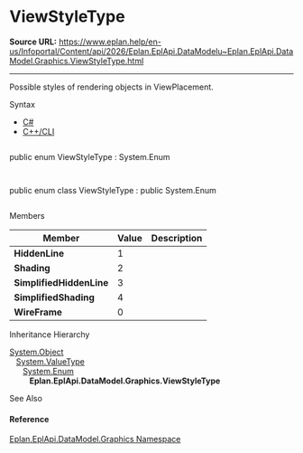# ViewStyleType

**Source URL:** https://www.eplan.help/en-us/Infoportal/Content/api/2026/Eplan.EplApi.DataModelu~Eplan.EplApi.DataModel.Graphics.ViewStyleType.html

---

Possible styles of rendering objects in ViewPlacement.

Syntax

- [C#](#i-syntax-CS)
- [C++/CLI](#i-syntax-CPP2005)

```
```
public enum ViewStyleType : System.Enum
```
```

```
```
public enum class ViewStyleType : public System.Enum
```
```

Members

| Member | Value | Description |
| --- | --- | --- |
| **HiddenLine** | 1 |  |
| **Shading** | 2 |  |
| **SimplifiedHiddenLine** | 3 |  |
| **SimplifiedShading** | 4 |  |
| **WireFrame** | 0 |  |

Inheritance Hierarchy

[System.Object](#)  
   [System.ValueType](#)  
      [System.Enum](#)  
         **Eplan.EplApi.DataModel.Graphics.ViewStyleType**

See Also

#### Reference

[Eplan.EplApi.DataModel.Graphics Namespace](Eplan.EplApi.DataModelu~Eplan.EplApi.DataModel.Graphics_namespace.html)